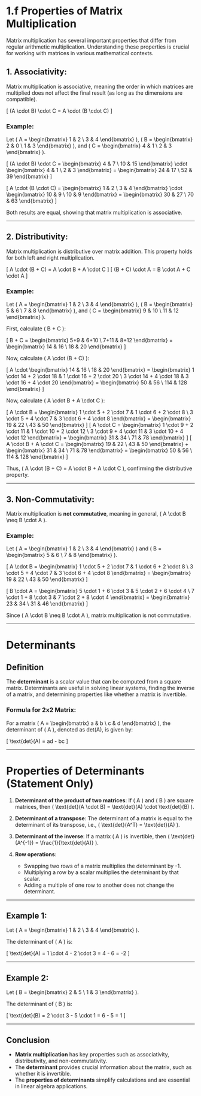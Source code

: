 # 1.f Properties of Matrix Multiplication


Matrix multiplication has several important properties that differ from regular arithmetic multiplication. Understanding these properties is crucial for working with matrices in various mathematical contexts.

## 1. **Associativity**:
Matrix multiplication is associative, meaning the order in which matrices are multiplied does not affect the final result (as long as the dimensions are compatible).

\[
(A \cdot B) \cdot C = A \cdot (B \cdot C)
\]

### Example:
Let \( A = \begin{bmatrix} 1 & 2 \\ 3 & 4 \end{bmatrix} \), \( B = \begin{bmatrix} 2 & 0 \\ 1 & 3 \end{bmatrix} \), and \( C = \begin{bmatrix} 4 & 1 \\ 2 & 3 \end{bmatrix} \).

\[
(A \cdot B) \cdot C = \begin{bmatrix} 4 & 7 \\ 10 & 15 \end{bmatrix} \cdot \begin{bmatrix} 4 & 1 \\ 2 & 3 \end{bmatrix} = \begin{bmatrix} 24 & 17 \\ 52 & 39 \end{bmatrix}
\]

\[
A \cdot (B \cdot C) = \begin{bmatrix} 1 & 2 \\ 3 & 4 \end{bmatrix} \cdot \begin{bmatrix} 10 & 9 \\ 10 & 9 \end{bmatrix} = \begin{bmatrix} 30 & 27 \\ 70 & 63 \end{bmatrix}
\]

Both results are equal, showing that matrix multiplication is associative.

---

## 2. **Distributivity**:
Matrix multiplication is distributive over matrix addition. This property holds for both left and right multiplication.

\[
A \cdot (B + C) = A \cdot B + A \cdot C
\]
\[
(B + C) \cdot A = B \cdot A + C \cdot A
\]

### Example:
Let \( A = \begin{bmatrix} 1 & 2 \\ 3 & 4 \end{bmatrix} \), \( B = \begin{bmatrix} 5 & 6 \\ 7 & 8 \end{bmatrix} \), and \( C = \begin{bmatrix} 9 & 10 \\ 11 & 12 \end{bmatrix} \).

First, calculate \( B + C \):

\[
B + C = \begin{bmatrix} 5+9 & 6+10 \\ 7+11 & 8+12 \end{bmatrix} = \begin{bmatrix} 14 & 16 \\ 18 & 20 \end{bmatrix}
\]

Now, calculate \( A \cdot (B + C) \):

\[
A \cdot \begin{bmatrix} 14 & 16 \\ 18 & 20 \end{bmatrix} = \begin{bmatrix} 1 \cdot 14 + 2 \cdot 18 & 1 \cdot 16 + 2 \cdot 20 \\ 3 \cdot 14 + 4 \cdot 18 & 3 \cdot 16 + 4 \cdot 20 \end{bmatrix} = \begin{bmatrix} 50 & 56 \\ 114 & 128 \end{bmatrix}
\]

Now, calculate \( A \cdot B + A \cdot C \):

\[
A \cdot B = \begin{bmatrix} 1 \cdot 5 + 2 \cdot 7 & 1 \cdot 6 + 2 \cdot 8 \\ 3 \cdot 5 + 4 \cdot 7 & 3 \cdot 6 + 4 \cdot 8 \end{bmatrix} = \begin{bmatrix} 19 & 22 \\ 43 & 50 \end{bmatrix}
\]
\[
A \cdot C = \begin{bmatrix} 1 \cdot 9 + 2 \cdot 11 & 1 \cdot 10 + 2 \cdot 12 \\ 3 \cdot 9 + 4 \cdot 11 & 3 \cdot 10 + 4 \cdot 12 \end{bmatrix} = \begin{bmatrix} 31 & 34 \\ 71 & 78 \end{bmatrix}
\]
\[
A \cdot B + A \cdot C = \begin{bmatrix} 19 & 22 \\ 43 & 50 \end{bmatrix} + \begin{bmatrix} 31 & 34 \\ 71 & 78 \end{bmatrix} = \begin{bmatrix} 50 & 56 \\ 114 & 128 \end{bmatrix}
\]

Thus, \( A \cdot (B + C) = A \cdot B + A \cdot C \), confirming the distributive property.

---

## 3. **Non-Commutativity**:
Matrix multiplication is **not commutative**, meaning in general, \( A \cdot B \neq B \cdot A \).

### Example:
Let \( A = \begin{bmatrix} 1 & 2 \\ 3 & 4 \end{bmatrix} \) and \( B = \begin{bmatrix} 5 & 6 \\ 7 & 8 \end{bmatrix} \).

\[
A \cdot B = \begin{bmatrix} 1 \cdot 5 + 2 \cdot 7 & 1 \cdot 6 + 2 \cdot 8 \\ 3 \cdot 5 + 4 \cdot 7 & 3 \cdot 6 + 4 \cdot 8 \end{bmatrix} = \begin{bmatrix} 19 & 22 \\ 43 & 50 \end{bmatrix}
\]

\[
B \cdot A = \begin{bmatrix} 5 \cdot 1 + 6 \cdot 3 & 5 \cdot 2 + 6 \cdot 4 \\ 7 \cdot 1 + 8 \cdot 3 & 7 \cdot 2 + 8 \cdot 4 \end{bmatrix} = \begin{bmatrix} 23 & 34 \\ 31 & 46 \end{bmatrix}
\]

Since \( A \cdot B \neq B \cdot A \), matrix multiplication is not commutative.

---

# Determinants

## Definition
The **determinant** is a scalar value that can be computed from a square matrix. Determinants are useful in solving linear systems, finding the inverse of a matrix, and determining properties like whether a matrix is invertible.

### Formula for 2x2 Matrix:
For a matrix \( A = \begin{bmatrix} a & b \\ c & d \end{bmatrix} \), the determinant of \( A \), denoted as det(A), is given by:

\[
\text{det}(A) = ad - bc
\]

---

# Properties of Determinants (Statement Only)

1. **Determinant of the product of two matrices**: If \( A \) and \( B \) are square matrices, then \( \text{det}(A \cdot B) = \text{det}(A) \cdot \text{det}(B) \).
   
2. **Determinant of a transpose**: The determinant of a matrix is equal to the determinant of its transpose, i.e., \( \text{det}(A^T) = \text{det}(A) \).

3. **Determinant of the inverse**: If a matrix \( A \) is invertible, then \( \text{det}(A^{-1}) = \frac{1}{\text{det}(A)} \).

4. **Row operations**: 
   - Swapping two rows of a matrix multiplies the determinant by -1.
   - Multiplying a row by a scalar multiplies the determinant by that scalar.
   - Adding a multiple of one row to another does not change the determinant.

---

## Example 1:
Let \( A = \begin{bmatrix} 1 & 2 \\ 3 & 4 \end{bmatrix} \).

The determinant of \( A \) is:

\[
\text{det}(A) = 1 \cdot 4 - 2 \cdot 3 = 4 - 6 = -2
\]

---

## Example 2:
Let \( B = \begin{bmatrix} 2 & 5 \\ 1 & 3 \end{bmatrix} \).

The determinant of \( B \) is:

\[
\text{det}(B) = 2 \cdot 3 - 5 \cdot 1 = 6 - 5 = 1
\]

---

## Conclusion
- **Matrix multiplication** has key properties such as associativity, distributivity, and non-commutativity.
- The **determinant** provides crucial information about the matrix, such as whether it is invertible.
- The **properties of determinants** simplify calculations and are essential in linear algebra applications.
